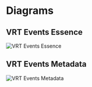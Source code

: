# Diagrams

## VRT Events Essence

![VRT Events Essence](http://www.plantuml.com/plantuml/proxy?src=https://raw.githubusercontent.com/maartends/playground/master/diagrams/vrt-events-essence/v-e-e_sequence-diagram.plantuml&fmt=svg)

## VRT Events Metadata

![VRT Events Metadata](http://www.plantuml.com/plantuml/proxy?src=https://raw.githubusercontent.com/maartends/playground/master/diagrams/vrt-events-metadata/v-e-m_sequence-diagram.plantuml&fmt=svg)
